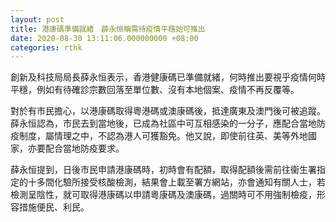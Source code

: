 ```yaml
---
layout: post
title: 港康碼準備就緒　薜永恒稱需待疫情平穩始可推出
date: 2020-08-30 13:11:06.000000000 +08:00
categories: rthk
---
```


創新及科技局局長薛永恒表示，香港健康碼已準備就緒，何時推出要視乎疫情何時平穩，例如有待確診宗數回落至單位數、沒有本地個案、疫情不再反覆等。

對於有市民擔心，以港康碼取得粵港碼或澳康碼後，抵達廣東及澳門後可被追蹤。薛永恒認為，市民去到當地後，已成為社區中可互相感染的一分子，應配合當地防疫制度，屬情理之中，不認為港人可獲豁免。他又說，即使前往英、美等外地國家，亦要配合當地防疫要求。

薛永恒提到，日後市民申請港康碼時，初時會有配額，取得配額後需前往衞生署指定的十多間化驗所接受核酸檢測，結果會上載至署方網站，亦會通知有關人士，若檢測呈陰性，就可取得港康碼以申請粵康碼及澳康碼，過關時可不用強制檢疫，形容措施便民、利民。
